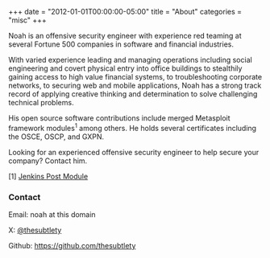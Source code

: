 +++
date = "2012-01-01T00:00:00-05:00"
title = "About"
categories = "misc"
+++

Noah is an offensive security engineer with experience red teaming at several Fortune 500 companies in software and financial industries.

With varied experience leading and managing operations including social engineering and covert physical entry into office buildings to stealthily gaining access to high value financial systems, to troubleshooting corporate networks, to securing web and mobile applications, Noah has a strong track record of applying creative thinking and determination to solve challenging technical problems.

His open source software contributions include merged Metasploit framework modules<sup>1</sup> among others. He holds several certificates including the OSCE, OSCP, and GXPN.

Looking for an experienced offensive security engineer to help secure your company? Contact him.

[1] [Jenkins Post Module](https://github.com/rapid7/metasploit-framework/blob/master/modules/post/multi/gather/jenkins_gather.rb)

### Contact

Email: noah at this domain

X: [@thesubtlety](https://x.com/thesubtlety)

Github: https://github.com/thesubtlety
